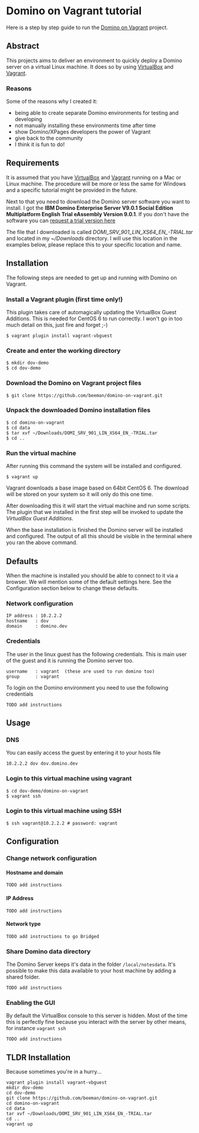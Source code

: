 # Domino on Vagrant tutorial

Here is a step by step guide to run the [Domino on Vagrant](https://github.com/beeman/domino-on-vagrant) project.

## Abstract

This projects aims to deliver an environment to quickly deploy a Domino server on a virtual Linux machine. It does so by using [VirtualBox](https://www.virtualbox.org/) and [Vagrant](https://www.vagrantup.com/).

### Reasons

Some of the reasons why I created it:

* being able to create separate Domino environments for testing and developing
* not manually installing these environments time after time
* show Domino/XPages developers the power of Vagrant
* give back to the community
* I think it is fun to do!

## Requirements

It is assumed that you have [VirtualBox]() and [Vagrant]() running on a Mac or Linux machine. The procedure will be more or less the same for Windows and a specific tutorial might be provided in the future.

Next to that you need to download the Domino server software you want to install. I got the **IBM Domino Enterprise Server V9.0.1 Social Edition Multiplatform English Trial eAssembly Version  9.0.1**. If you don't have the software you can [request a trial version here](http://www.ibm.com/developerworks/downloads/ls/lsds/index.html)

The file that I downloaded is called *DOMI_SRV_901_LIN_XS64_EN_-TRIAL.tar*  and located in my *~/Downloads* directory. I will use this location in the examples below, please replace this to your specific location and name.

## Installation

The following steps are needed to get up and running with Domino on Vagrant.

### Install a Vagrant plugin (first time only!)

This plugin takes care of automagically updating the VirtualBox Guest Additions. This is needed for CentOS 6 to run correctly. I won't go in too much detail on this, just fire and forget ;-)

    $ vagrant plugin install vagrant-vbguest

### Create and enter the working directory

    $ mkdir dov-demo
    $ cd dov-demo

### Download the Domino on Vagrant project files

    $ git clone https://github.com/beeman/domino-on-vagrant.git

### Unpack the downloaded Domino installation files

    $ cd domino-on-vagrant
    $ cd data
    $ tar xvf ~/Downloads/DOMI_SRV_901_LIN_XS64_EN_-TRIAL.tar
    $ cd ..

### Run the virtual machine

After running this command the system will be installed and configured.

    $ vagrant up

Vagrant downloads a base image based on 64bit CentOS 6. The download will be stored on your system so it will only do this one time.

After downloading this it will start the virtual machine and run some scripts. The plugin that we installed in the first step will be invoked to update the *VirtualBox Guest Additions*.

When the base installation is finished the Domino server will be installed and configured. The output of all this should be visible in the terminal where you ran the above command.


## Defaults

When the machine is installed you should be able to connect to it via a browser. We will mention some of the default settings here. See the Configuration section below to change these defaults.

### Network configuration

    IP address : 10.2.2.2
    hostname   : dov
    domain     : domino.dev

### Credentials

The user in the linux guest has the following credentials. This is main user of the guest and it is running the Domino server too.

    username   : vagrant  (these are used to run domino too)
    group      : vagrant

To login on the Domino environment you need to use the following credentials

    TODO add instructions

## Usage

### DNS

You can easily access the guest by entering it to your hosts file

    10.2.2.2 dov dov.domino.dev



### Login to this virtual machine using vagrant

    $ cd dov-demo/domino-on-vagrant
    $ vagrant ssh

### Login to this virtual machine using SSH

    $ ssh vagrant@10.2.2.2 # password: vagrant






## Configuration

### Change network configuration

#### Hostname and domain

    TODO add instructions

#### IP Address

    TODO add instructions

#### Network type

    TODO add instructions to go Bridged

### Share Domino data directory

The Domino Server keeps it's data in the folder ```/local/notesdata```. It's possible to make this data available to your host machine by adding a shared folder.  

    TODO add instructions

### Enabling the GUI

By default the VirtualBox console to this server is hidden. Most of the time this is perfectly fine because you interact with the server by other means, for instance ```vagrant ssh```

    TODO add instructions


## TLDR Installation

Because sometimes you're in a hurry...

    vagrant plugin install vagrant-vbguest
    mkdir dov-demo
    cd dov-demo
    git clone https://github.com/beeman/domino-on-vagrant.git
    cd domino-on-vagrant
    cd data
    tar xvf ~/Downloads/DOMI_SRV_901_LIN_XS64_EN_-TRIAL.tar
    cd ..
    vagrant up
